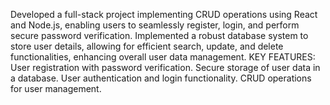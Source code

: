 Developed a full-stack project implementing CRUD operations using React and Node.js, enabling users to seamlessly register, login, and perform secure password verification.
Implemented a robust database system to store user details, allowing for efficient search, update, and delete functionalities, enhancing overall user data management.
KEY FEATURES:
User registration with password verification.
Secure storage of user data in a database.
User authentication and login functionality.
CRUD operations for user management.
